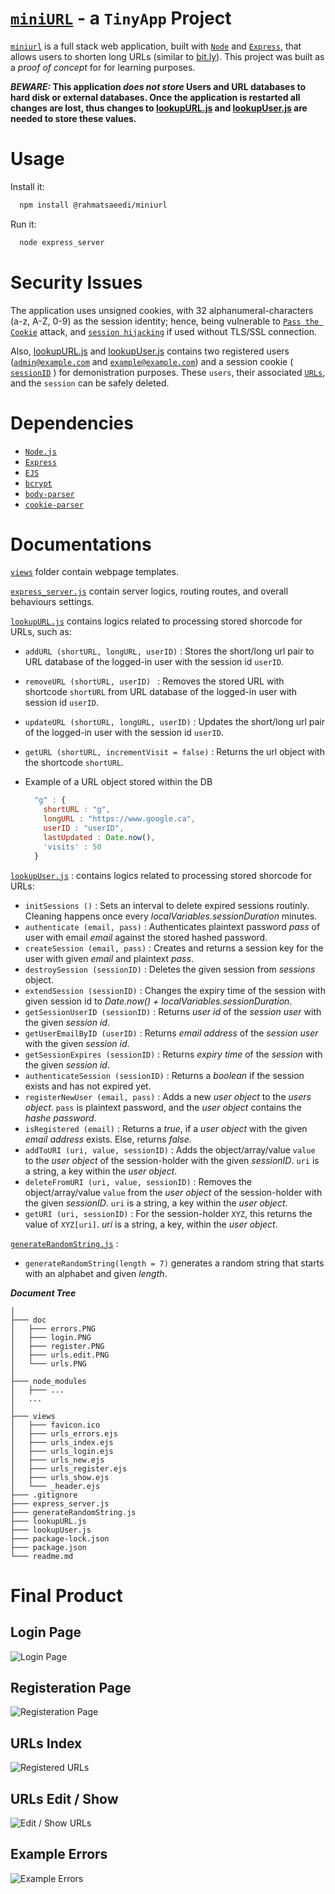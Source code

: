 # [`miniURL`][miniurl] - a `TinyApp` Project

[`miniurl`][miniurl] is a full stack web application, built with [`Node`][node] and [`Express`][express], that allows users to shorten long URLs (similar to [bit.ly][bit.ly]). This project was built as a *proof of concept* for  for learning purposes. 

**_BEWARE:_ This application _does not store_ Users and URL databases to hard disk or external databases. Once the application is restarted all changes are lost, thus changes to [lookupURL.js][lookupURL] and [lookupUser.js][lookupUser] are needed to store these values.**

# Usage
Install it:
```bash
  npm install @rahmatsaeedi/miniurl
```

Run it:
```bash
  node express_server
```
# Security Issues
The application uses unsigned cookies, with  32 alphanumeral-characters (a-z, A-Z, 0-9) as the session identity; hence, being vulnerable to [`Pass the Cookie`][passTheCookie] attack, and [`session hijacking`][sessionHijacking] if used without TLS/SSL connection.

Also, [lookupURL.js][lookupURL] and [lookupUser.js][lookupUser] contains two registered users  ([`admin@example.com`][lookupUser] and [`example@example.com`][lookupUser]) and a session cookie ( [`sessionID`][lookupURL] ) for demonistration purposes. These `users`, their associated [`URLs`][lookupURL], and the `session` can be safely deleted.

# Dependencies
  * [`Node.js`][node]
  * [`Express`][express]
  * [`EJS`][ejs]
  * [`bcrypt`][bcrypt]
  * [`body-parser`][bparser]
  * [`cookie-parser`][cparser]

# Documentations
[`views`](/views) folder contain webpage templates.

[`express_server.js`](express_server.js) contain server logics, routing routes, and overall behaviours settings.

[`lookupURL.js`](lookupURL.js) contains logics related to processing stored shorcode for URLs, such as: 
  * `addURL (shortURL, longURL, userID)` : Stores the short/long url pair to URL database of the logged-in user with the session id `userID`.
  * `removeURL (shortURL, userID) ` : Removes the stored URL with shortcode `shortURL` from URL database of the logged-in user with session id `userID`.
  * `updateURL (shortURL, longURL, userID)` : Updates the short/long url pair of the logged-in user with the session id `userID`.
  * `getURL (shortURL, incrementVisit = false)` : Returns the url object with the shortcode `shortURL`.

  * Example of a URL object stored within the DB
    ```js
      "g" : {
        shortURL : "g",
        longURL : "https://www.google.ca",
        userID : "userID",
        lastUpdated : Date.now(),
        'visits' : 50
      }
    ```

[`lookupUser.js`](lookupUser.js) : contains logics related to processing stored shorcode for URLs: 

  * `initSessions ()` : Sets an interval to delete expired sessions routinly. Cleaning happens once every _localVariables.sessionDuration_ minutes.
  * `authenticate (email, pass)` : Authenticates plaintext password *pass* of user with email *email* against the stored hashed password.
  * `createSession (email, pass)` : Creates and returns a session key for the user with given _email_ and plaintext _pass_.
  * `destroySession (sessionID)` : Deletes the given session from _sessions_ object.
  * `extendSession (sessionID)` : Changes the expiry time of the session with given session id to _Date.now() + localVariables.sessionDuration_.
  * `getSessionUserID (sessionID)` : Returns _user id_ of the _session user_ with the given _session id_.
  * `getUserEmailByID (userID)` : Returns _email address_ of the _session user_ with the given _session id_.
  * `getSessionExpires (sessionID)` : Returns _expiry time_ of the _session_ with the given _session id_.
  * `authenticateSession (sessionID)` : Returns a _boolean_ if the session exists and has not expired yet.
  * `registerNewUser (email, pass)` : Adds a new _user object_ to the _users object_. `pass` is plaintext password, and the _user object_ contains the _hashe password_.
  * `isRegistered (email)` : Returns a _true_, if a _user object_ with the given _email address_ exists. Else, returns _false_.
  * `addToURI (uri, value, sessionID)` : Adds the object/array/value `value` to the _user object_ of the session-holder with the given _sessionID_. `uri` is a string, a key within the _user object_. 
  * `deleteFromURI (uri, value, sessionID)` : Removes the object/array/value `value` from the _user object_ of the session-holder with the given _sessionID_. `uri` is a string, a key within the _user object_.
  * `getURI (uri, sessionID)` : For the session-holder `XYZ`, this returns the value of `XYZ[uri]`. _uri_ is a string, a key, within the _user object_.

[`generateRandomString.js`](generateRandomString.js) :
  * `generateRandomString(length = 7)` generates a random string that starts with an alphabet and given _length_.

***Document Tree***

```
│
├─── doc
│   ├─── errors.PNG
│   ├─── login.PNG
│   ├─── register.PNG
│   ├─── urls.edit.PNG
│   └─── urls.PNG
│
├─── node_modules
│   ├─── ...
│   ...
│
├─── views
│   ├─── favicon.ico
│   ├─── urls_errors.ejs
│   ├─── urls_index.ejs
│   ├─── urls_login.ejs
│   ├─── urls_new.ejs
│   ├─── urls_register.ejs
│   ├─── urls_show.ejs
│   └─── _header.ejs
├─── .gitignore
├─── express_server.js
├─── generateRandomString.js
├─── lookupURL.js
├─── lookupUser.js
├─── package-lock.json
├─── package.json
└─── readme.md
```


# Final Product
## Login Page
![Login Page][login]

## Registeration Page
![Registeration Page][register]

## URLs Index
![Registered URLs][urls]

## URLs Edit / Show
![Edit / Show URLs][urls.edit]

## Example Errors
![Example Errors][errors]




[miniurl]: https://www.npmjs.com/package/@rahmatsaeedi/miniurl
[ejs]: https://www.npmjs.com/package/ejs
[bcrypt]: https://www.npmjs.com/package/bcrypt
[bparser]: https://www.npmjs.com/package/body-parser
[cparser]: https://www.npmjs.com/package/cookie-parser
[node]: https://github.com/nodejs/node
[express]: https://github.com/expressjs/express
[bit.ly]: https://bitly.com/
[passTheCookie]: https://wunderwuzzi23.github.io/blog/passthecookie.html
[sessionHijacking]: https://en.wikipedia.org/wiki/Session_hijacking
[login]: /doc/login.PNG
[register]: /doc/register.PNG
[urls]: /doc/urls.PNG
[urls.edit]: /doc/urls.edit.PNG
[errors]: /doc/errors.PNG
[lookupUser]: lookupUser.js
[lookupURL]: lookupURL.js

